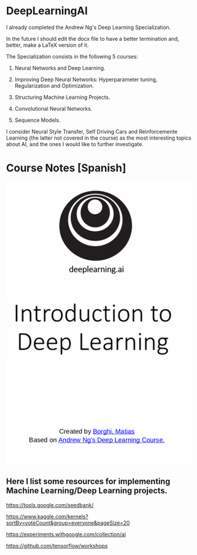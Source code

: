 # DeepLearningAI

I already completed the Andrew Ng's Deep Learning Specialization.

In the future I should edit the docx file to have a better termination and, better, make a LaTeX version of it.

The Specialization consists in the following 5 courses:

1. Neural Networks and Deep Learning.

2. Improving Deep Neural Networks: Hyperparameter tuning, Regularization and Optimization.

3. Structuring Machine Learning Projects.

4. Convolutional Neural Networks.

5. Sequence Models.

I consider Neural Style Transfer, Self Driving Cars and Reinforcemente Learning (the latter not covered in the course) as the most interesting topics about AI, and the ones I would like to further investigate.

# Course Notes [Spanish]

[![book](./assets/img/book.png)](introduccion_deep_learning.pdf)


## Here I list some resources for implementing Machine Learning/Deep Learning projects.

https://tools.google.com/seedbank/

https://www.kaggle.com/kernels?sortBy=voteCount&group=everyone&pageSize=20

https://experiments.withgoogle.com/collection/ai

https://github.com/tensorflow/workshops


